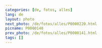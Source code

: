 ```yaml
---
categories: [de, fotos, alles]
lang: de
layout: photo
next_photo: /de/fotos/alles/P0000220.html
picname: P0000140
prev_photo: /de/fotos/alles/P0000141.html
tags: []
---
```


